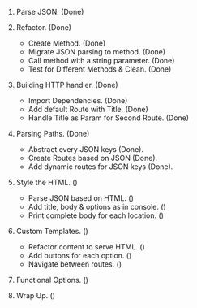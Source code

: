 1. Parse JSON. (Done)
2. Refactor. (Done)
	- Create Method. (Done)
	- Migrate JSON parsing to method. (Done)
	- Call method with a string parameter. (Done)
	- Test for Different Methods & Clean. (Done)

3. Building HTTP handler. (Done)
	- Import Dependencies. (Done)
	- Add default Route with Title. (Done)
	- Handle Title as Param for Second Route. (Done)

4. Parsing Paths. (Done)
	- Abstract every JSON keys (Done).
	- Create Routes based on JSON (Done).
	- Add dynamic routes for JSON keys (Done).

5. Style the HTML. ()
	- Parse JSON based on HTML. ()
	- Add title, body & options as in console. ()
	- Print complete body for each location. ()

6. Custom Templates. ()
	- Refactor content to serve HTML. ()
	- Add buttons for each option. ()
	- Navigate between routes. ()

7. Functional Options. ()
8. Wrap Up. ()

